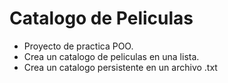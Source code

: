 # Catalogo de Peliculas

- Proyecto de practica POO.
- Crea un catalogo de peliculas en una lista.
- Crea un catalogo persistente en un archivo .txt
